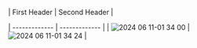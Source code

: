 
| First Header  | Second Header |

| ------------- | ------------- |
| ![2024 06 11-01 34 00](https://github.com/Ugboaja-Uchechi/canvas-circles/assets/74814780/4915e898-ad04-4e59-ba8e-56f6169b7581)  | ![2024 06 11-01 34 24](https://github.com/Ugboaja-Uchechi/canvas-circles/assets/74814780/357fb89b-b1e1-4451-8792-17cc6d1f1a45)  |
